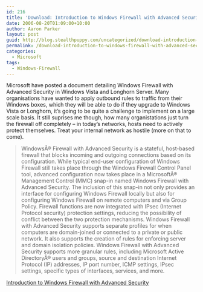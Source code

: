 ```yaml
---
id: 216
title: 'Download: Introduction to Windows Firewall with Advanced Security'
date: 2006-08-20T01:09:00+10:00
author: Aaron Parker
layout: post
guid: http://blog.stealthpuppy.com/uncategorized/download-introduction-to-windows-firewall-with-advanced-security
permalink: /download-introduction-to-windows-firewall-with-advanced-security/
categories:
  - Microsoft
tags:
  - Windows-Firewall
---
```

Microsoft have posted a document detailing Windows Firewall with Advanced Security in Windows Vista and Longhorn Server. Many organisations have wanted to apply outbound rules to traffic from their Windows boxes, which they will be able to do if they upgrade to Windows Vista or Longhorn, it&#8217;s going to be quite a challenge to implement on a large scale basis. It still suprises me though, how many organistations just turn the firewall off completely &#8211; in today&#8217;s networks, hosts need to actively protect themselves. Treat your internal network as hostile (more on that to come).

> WindowsÂ® Firewall with Advanced Security is a stateful, host-based firewall that blocks incoming and outgoing connections based on its configuration. While typical end-user configuration of Windows Firewall still takes place through the Windows Firewall Control Panel tool, advanced configuration now takes place in a MicrosoftÂ® Management Control (MMC) snap-in named Windows Firewall with Advanced Security. The inclusion of this snap-in not only provides an interface for configuring Windows Firewall locally but also for configuring Windows Firewall on remote computers and via Group Policy. Firewall functions are now integrated with IPsec (Internet Protocol security) protection settings, reducing the possibility of conflict between the two protection mechanisms. Windows Firewall with Advanced Security supports separate profiles for when computers are domain-joined or connected to a private or public network. It also supports the creation of rules for enforcing server and domain isolation policies. Windows Firewall with Advanced Security supports more granular rules, including Microsoft Active DirectoryÂ® users and groups, source and destination Internet Protocol (IP) addresses, IP port number, ICMP settings, IPsec settings, specific types of interfaces, services, and more.

[Introduction to Windows Firewall with Advanced Security](http://www.microsoft.com/downloads/details.aspx?FamilyID=df192e1b-a92a-4075-9f69-c12b7c54b52b&DisplayLang=en)